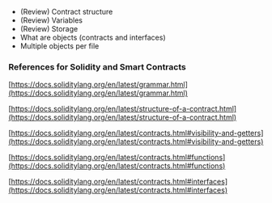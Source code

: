- (Review) Contract structure
- (Review) Variables
- (Review) Storage
- What are objects (contracts and interfaces)
- Multiple objects per file
### References for Solidity and Smart Contracts

[https://docs.soliditylang.org/en/latest/grammar.html](https://docs.soliditylang.org/en/latest/grammar.html)

[https://docs.soliditylang.org/en/latest/structure-of-a-contract.html](https://docs.soliditylang.org/en/latest/structure-of-a-contract.html)

[https://docs.soliditylang.org/en/latest/contracts.html#visibility-and-getters](https://docs.soliditylang.org/en/latest/contracts.html#visibility-and-getters)

[https://docs.soliditylang.org/en/latest/contracts.html#functions](https://docs.soliditylang.org/en/latest/contracts.html#functions)

[https://docs.soliditylang.org/en/latest/contracts.html#interfaces](https://docs.soliditylang.org/en/latest/contracts.html#interfaces)
